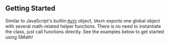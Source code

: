 ## Getting Started

Similar to JavaScript's builtin [`Math`](https://developer.mozilla.org/en-US/docs/Web/JavaScript/Reference/Global_Objects/Math) object, `SMath` exports one global object with several math-related helper functions. There is no need to instantiate the class, just call functions directly. See the examples below to get started using SMath!
